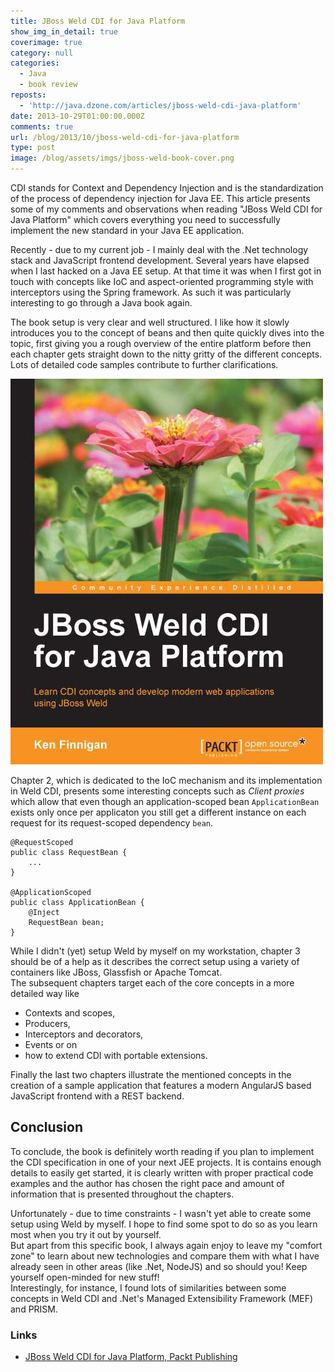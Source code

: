 ```yaml
---
title: JBoss Weld CDI for Java Platform
show_img_in_detail: true
coverimage: true
category: null
categories:
  - Java
  - book review
reposts:
  - 'http://java.dzone.com/articles/jboss-weld-cdi-java-platform'
date: 2013-10-29T01:00:00.000Z
comments: true
url: /blog/2013/10/jboss-weld-cdi-for-java-platform
type: post
image: /blog/assets/imgs/jboss-weld-book-cover.png
---
```


CDI stands for Context and Dependency Injection and is the standardization of the process of dependency injection for Java EE. This article presents some of my comments and observations when reading "JBoss Weld CDI for Java Platform" which covers everything you need to successfully implement the new standard in your Java EE application.

Recently - due to my current job - I mainly deal with the .Net technology stack and JavaScript frontend development. Several years have elapsed when I last hacked on a Java EE setup. At that time it was when I first got in touch with concepts like IoC and aspect-oriented programming style with interceptors using the Spring framework. As such it was particularly interesting to go through a Java book again.

The book setup is very clear and well structured. I like how it slowly introduces you to the concept of beans and then quite quickly dives into the topic, first giving you a rough overview of the entire platform before then each chapter gets straight down to the nitty gritty of the different concepts. Lots of detailed code samples contribute to further clarifications.

![](/blog/assets/imgs/cdiweldbook.jpg)

Chapter 2, which is dedicated to the IoC mechanism and its implementation in Weld CDI, presents some interesting concepts such as _Client proxies_ which allow that even though an application-scoped bean `ApplicationBean` exists only once per applicaton you still get a different instance on each request for its request-scoped dependency `bean`.

    @RequestScoped
    public class RequestBean {
        ... 
    }
   
    @ApplicationScoped
    public class ApplicationBean {
        @Inject
        RequestBean bean;   
    }

While I didn't (yet) setup Weld by myself on my workstation, chapter 3 should be of a help as it describes the correct setup using a variety of containers like JBoss, Glassfish or Apache Tomcat.  
The subsequent chapters target each of the core concepts in a more detailed way like

- Contexts and scopes,
- Producers,
- Interceptors and decorators,
- Events or on
- how to extend CDI with portable extensions.

Finally the last two chapters illustrate the mentioned concepts in the creation of a sample application that features a modern AngularJS based JavaScript frontend with a REST backend.

## Conclusion

To conclude, the book is definitely worth reading if you plan to implement the CDI specification in one of your next JEE projects. It is contains enough details to easily get started, it is clearly written with proper practical code examples and the author has chosen the right pace and amount of information that is presented throughout the chapters.

Unfortunately - due to time constraints - I wasn't yet able to create some setup using Weld by myself. I hope to find some spot to do so as you learn most when you try it out by yourself.  
But apart from this specific book, I always again enjoy to leave my "comfort zone" to learn about new technologies and compare them with what I have already seen in other areas (like .Net, NodeJS) and so should you! Keep yourself open-minded for new stuff!  
Interestingly, for instance, I found lots of similarities between some concepts in Weld CDI and .Net's Managed Extensibility Framework (MEF) and PRISM.

### Links

- [JBoss Weld CDI for Java Platform, Packt Publishing](http://bit.ly/187WCnL)



